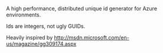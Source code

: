 A high performance, distributed unique id generator for Azure environments.

Ids are integers, not ugly GUIDs.

Heavily inspired by http://msdn.microsoft.com/en-us/magazine/gg309174.aspx